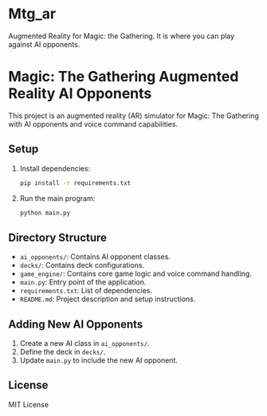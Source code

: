 # Mtg_ar
Augmented Reality for Magic: the Gathering. It is where you can play against AI opponents.

# Magic: The Gathering Augmented Reality AI Opponents

This project is an augmented reality (AR) simulator for Magic: The Gathering with AI opponents and voice command capabilities.

## Setup

1. Install dependencies:
    ```bash
    pip install -r requirements.txt
    ```

2. Run the main program:
    ```bash
    python main.py
    ```

## Directory Structure

- `ai_opponents/`: Contains AI opponent classes.
- `decks/`: Contains deck configurations.
- `game_engine/`: Contains core game logic and voice command handling.
- `main.py`: Entry point of the application.
- `requirements.txt`: List of dependencies.
- `README.md`: Project description and setup instructions.

## Adding New AI Opponents

1. Create a new AI class in `ai_opponents/`.
2. Define the deck in `decks/`.
3. Update `main.py` to include the new AI opponent.

## License

MIT License
